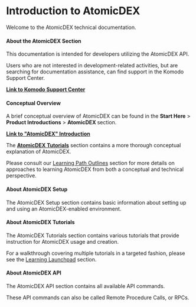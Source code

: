 # Introduction to AtomicDEX

Welcome to the AtomicDEX technical documentation.

#### About the AtomicDEX Section

This documentation is intended for developers utilizing the AtomicDEX API.

Users who are not interested in development-related activities, but are searching for documentation assistance, can find support in the Komodo Support Center.

[<b>Link to Komodo Support Center</b>](https://support.komodoplatform.com/support/home)

#### Conceptual Overview

A brief conceptual overview of AtomicDEX can be found in the <b>Start Here</b> > <b>Product Introductions</b> > <b>AtomicDEX </b> section.

[<b>Link to "AtomicDEX" Introduction</b>](https://developers.komodoplatform.com/basic-docs/start-here/about-komodo-platform/product-introductions.html#AtomicDEX)

The [<b>AtomicDEX Tutorials</b>](../../../basic-docs/atomicdex/atomicdex-tutorials/introduction-to-atomicdex.md) section contains a more thorough conceptual explanation of AtomicDEX.

Please consult our [Learning Path Outlines](https://developers.komodoplatform.com/basic-docs/start-here/learning-launchpad/learning-path-outline.html#introduction) section for more details on approaches to learning AtomicDEX from both a conceptual and technical perspective.

#### About AtomicDEX Setup

The AtomicDEX Setup section contains basic information about setting up and using an AtomicDEX-enabled environment.

#### About AtomicDEX Tutorials

The AtomicDEX Tutorials section contains various tutorials that provide instruction for AtomicDEX usage and creation.

For a walkthrough covering multiple tutorials in a targeted fashion, please see the [Learning Launchpad](https://developers.komodoplatform.com/basic-docs/start-here/learning-launchpad/learning-path-outline.html#introduction) section.

#### About AtomicDEX API

The AtomicDEX API section contains all available API commands.

These API commands can also be called Remote Procedure Calls, or RPCs.
